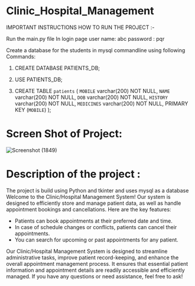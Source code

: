 # Clinic_Hospital_Management

IMPORTANT INSTRUCTIONS HOW TO RUN THE PROJECT :-


Run the main.py file 
In login page 
  user name: abc 
  password : pqr

Create a database for the students in mysql commandline using following Commands:

1.  CREATE DATABASE PATIENTS_DB;

2.   USE PATIENTS_DB;
   
3.  CREATE TABLE `patients` (
  `MOBILE` varchar(200) NOT NULL,
  `NAME` varchar(200) NOT NULL,
  `DOB` varchar(200) NOT NULL,
  `HISTORY` varchar(200) NOT NULL,
  `MEDICINES` varchar(200) NOT NULL,
   PRIMARY KEY (`MOBILE`)
);

# Screen Shot of Project: 
![Screenshot (1849)](https://github.com/adityasurya4103/Clinic-Hospital-Management-System-/assets/97177344/40392e22-41e4-4a3b-ad60-a8c40ab7e808)

# Description of the project :
The project is build using Python and tkinter and uses mysql as a database
Welcome to the Clinic/Hospital Management System! Our system is designed to efficiently store and manage patient data, as well as handle appointment bookings and cancellations. Here are the key features:


   - Patients can book appointments at their preferred date and time.
   - In case of schedule changes or conflicts, patients can cancel their appointments.
   - You can search for upcoming or past appointments for any patient.

Our Clinic/Hospital Management System is designed to streamline administrative tasks, improve patient record-keeping, and enhance the overall appointment management process. It ensures that essential patient information and appointment details are readily accessible and efficiently managed. If you have any questions or need assistance, feel free to ask!
